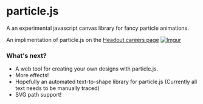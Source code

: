 # particle.js

A an experimental javascript canvas library for fancy particle animations.

An implimentation of particle.js on the [Headout careers page](https://www.headout.com/careers#canvasZeppelinParticles)
[![Imgur](http://i.imgur.com/pOgwZSV.png)](https://www.headout.com/careers#canvasZeppelinParticles)

### What's next?

* A web tool for creating your own designs with particle.js.
* More effects!
* Hopefully an automated text-to-shape library for particle.js (Currently all text needs to be manually traced)
* SVG path support!
